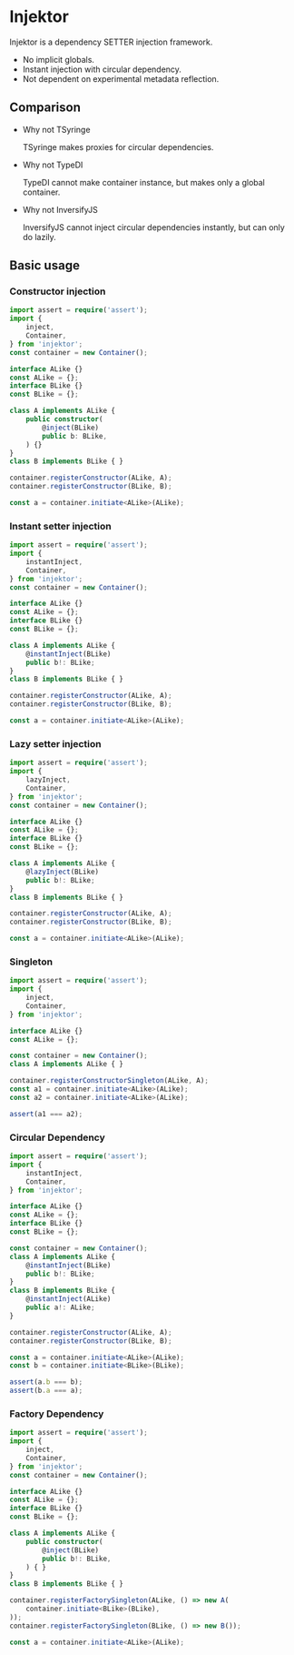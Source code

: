 # Injektor

Injektor is a dependency SETTER injection framework.

- No implicit globals.
- Instant injection with circular dependency.
- Not dependent on experimental metadata reflection.

## Comparison

- Why not TSyringe

	TSyringe makes proxies for circular dependencies.
- Why not TypeDI

	TypeDI cannot make container instance, but makes only a global container.

- Why not InversifyJS

	InversifyJS cannot inject circular dependencies instantly, but can only do lazily.

## Basic usage

### Constructor injection

```ts
import assert = require('assert');
import {
	inject,
	Container,
} from 'injektor';
const container = new Container();

interface ALike {}
const ALike = {};
interface BLike {}
const BLike = {};

class A implements ALike {
	public constructor(
		@inject(BLike)
		public b: BLike,
	) {}
}
class B implements BLike { }

container.registerConstructor(ALike, A);
container.registerConstructor(BLike, B);

const a = container.initiate<ALike>(ALike);
```

### Instant setter injection

```ts
import assert = require('assert');
import {
	instantInject,
	Container,
} from 'injektor';
const container = new Container();

interface ALike {}
const ALike = {};
interface BLike {}
const BLike = {};

class A implements ALike {
	@instantInject(BLike)
	public b!: BLike;
}
class B implements BLike { }

container.registerConstructor(ALike, A);
container.registerConstructor(BLike, B);

const a = container.initiate<ALike>(ALike);
```

### Lazy setter injection

```ts
import assert = require('assert');
import {
	lazyInject,
	Container,
} from 'injektor';
const container = new Container();

interface ALike {}
const ALike = {};
interface BLike {}
const BLike = {};

class A implements ALike {
	@lazyInject(BLike)
	public b!: BLike;
}
class B implements BLike { }

container.registerConstructor(ALike, A);
container.registerConstructor(BLike, B);

const a = container.initiate<ALike>(ALike);
```

### Singleton

```ts
import assert = require('assert');
import {
	inject,
	Container,
} from 'injektor';

interface ALike {}
const ALike = {};

const container = new Container();
class A implements ALike { }

container.registerConstructorSingleton(ALike, A);
const a1 = container.initiate<ALike>(ALike);
const a2 = container.initiate<ALike>(ALike);

assert(a1 === a2);
```

### Circular Dependency

```ts
import assert = require('assert');
import {
	instantInject,
	Container,
} from 'injektor';

interface ALike {}
const ALike = {};
interface BLike {}
const BLike = {};

const container = new Container();
class A implements ALike {
	@instantInject(BLike)
	public b!: BLike;
}
class B implements BLike {
	@instantInject(ALike)
	public a!: ALike;
}

container.registerConstructor(ALike, A);
container.registerConstructor(BLike, B);

const a = container.initiate<ALike>(ALike);
const b = container.initiate<BLike>(BLike);

assert(a.b === b);
assert(b.a === a);
```

### Factory Dependency

```ts
import assert = require('assert');
import {
	inject,
	Container,
} from 'injektor';
const container = new Container();

interface ALike {}
const ALike = {};
interface BLike {}
const BLike = {};

class A implements ALike {
	public constructor(
		@inject(BLike)
		public b!: BLike,
	) { }
}
class B implements BLike { }

container.registerFactorySingleton(ALike, () => new A(
	container.initiate<BLike>(BLike),
));
container.registerFactorySingleton(BLike, () => new B());

const a = container.initiate<ALike>(ALike);
```
